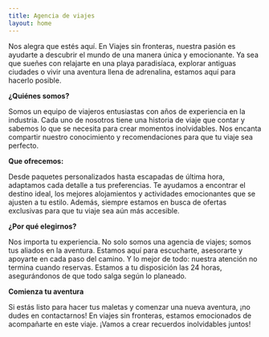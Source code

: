 ```yaml
---
title: Agencia de viajes 
layout: home
---
```

Nos alegra que estés aquí. En Viajes sin fronteras, nuestra pasión es ayudarte a descubrir el mundo de una manera única y emocionante. Ya sea que sueñes con relajarte en una playa paradisíaca, explorar antiguas ciudades o vivir una aventura llena de adrenalina, estamos aquí para hacerlo posible.

**¿Quiénes somos?**

Somos un equipo de viajeros entusiastas con años de experiencia en la industria. Cada uno de nosotros tiene una historia de viaje que contar y sabemos lo que se necesita para crear momentos inolvidables. Nos encanta compartir nuestro conocimiento y recomendaciones para que tu viaje sea perfecto.

 **Que ofrecemos:**
 
Desde paquetes personalizados hasta escapadas de última hora, adaptamos cada detalle a tus preferencias. Te ayudamos a encontrar el destino ideal, los mejores alojamientos y actividades emocionantes que se ajusten a tu estilo. Además, siempre estamos en busca de ofertas exclusivas para que tu viaje sea aún más accesible.

**¿Por qué elegirnos?**

Nos importa tu experiencia. No solo somos una agencia de viajes; somos tus aliados en la aventura. Estamos aquí para escucharte, asesorarte y apoyarte en cada paso del camino. Y lo mejor de todo: nuestra atención no termina cuando reservas. Estamos a tu disposición las 24 horas, asegurándonos de que todo salga según lo planeado.

**Comienza tu aventura**

Si estás listo para hacer tus maletas y comenzar una nueva aventura, ¡no dudes en contactarnos! En viajes sin fronteras, estamos emocionados de acompañarte en este viaje. ¡Vamos a crear recuerdos inolvidables juntos!

